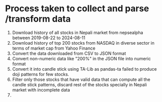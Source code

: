 # Process taken to collect and parse /transform data

1. Download history of all stocks in Nepali market from nepsealpha between 2019-08-22 to 2024-08-11
2. Download history of top 200 stocks from NASDAQ in diverse sector in terms of market cap from Yahoo Finance
3. Convert the data downloaded from  CSV to JSON format
4. Convert non-numeric data like "200%" in the JSON file into numeric format
5. Convert it into candle stick using  TA-Lib as pandas-ta failed to produce doji patterns for few stocks.
6. Filter only those stocks that have valid data that can compute all the candle stick patterns, discard rest of the stocks specially in Nepali market with incomplete data
7. 